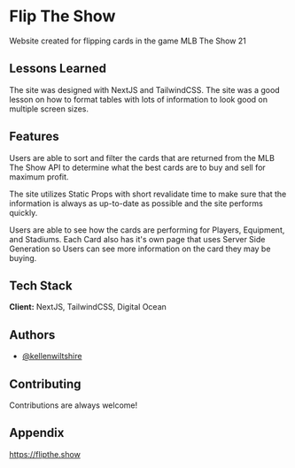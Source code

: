 # Flip The Show

Website created for flipping cards in the game MLB The Show 21

## Lessons Learned

The site was designed with NextJS and TailwindCSS. The site was a good lesson on how to format tables with lots of information to look good on multiple screen sizes.
## Features

Users are able to sort and filter the cards that are returned from the MLB The Show API to determine what the best cards are to buy and sell for maximum profit.

The site utilizes Static Props with short revalidate time to make sure that the information is always as up-to-date as possible and the site performs quickly.

Users are able to see how the cards are performing for Players, Equipment, and Stadiums. Each Card also has it's own page that uses Server Side Generation so Users can see more information on the card they may be buying.

## Tech Stack

**Client:** NextJS, TailwindCSS, Digital Ocean

## Authors

- [@kellenwiltshire](https://www.github.com/kellenwiltshire)
  
## Contributing

Contributions are always welcome!
  
## Appendix

https://flipthe.show

  
